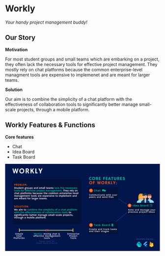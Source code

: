 # Workly

*Your handy project management buddy!*

## Our Story

**Motivation**

For most student groups and small teams which are embarking on a project, they often lack the necessary tools for effective project management. They mostly rely on chat platforms because the common enterprise-level managment tools are expensive to implemenet and are meant for larger teams. 

**Solution**

Our aim is to combine the simplicity of a chat platform with the effectiveness of collaboration tools to significantly better manage small-scale projects, through a mobile platform.

## Workly Features & Functions

**Core features**
- Chat
- Idea Board
- Task Board

![Workly poster](/workly/assets/workly_landscape-1.png "Workly poster")
